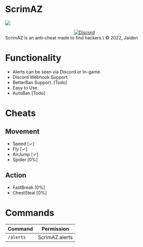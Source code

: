 # ScrimAZ
[![](https://poggit.pmmp.io/shield.state/ScrimAS)](https://poggit.pmmp.io/p/ScrimAS)
<div align="center">
    <a href="https://discord.gg/XBnYcKVwtT">
        <img alt="Discord" src="https://img.shields.io/discord/992877954843561994?label=Discord Support">
    </a>
</div>
ScrimAZ is an anti-cheat made to find hackers.\
© 2022, Jaiden

# Functionality

- Alerts can be seen via Discord or In-game.
- Discord Webhook Support.
- BetterBan Support. [Todo]
- Easy to Use.
- AutoBan [Todo]

# Cheats
## Movement
- Speed [✓]
- Fly [✓]
- AirJump [✓]
- Spider [0%]
## Action
- FastBreak [0%]
- ChestSteal [0%]

# Commands

|**Command**|**Permission**|
|-----------|---------------|
|`/alerts`|ScrimAZ.alerts|
